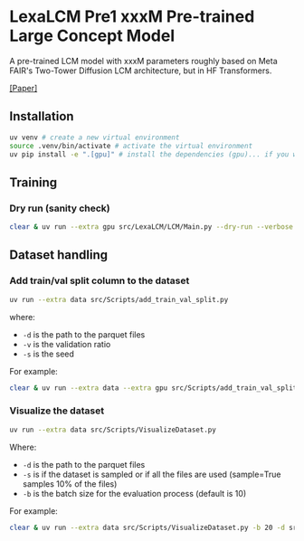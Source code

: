 # LexaLCM Pre1 xxxM Pre-trained Large Concept Model
A pre-trained LCM model with xxxM parameters roughly based on Meta FAIR's Two-Tower Diffusion LCM architecture, but in HF Transformers.

[[Paper]](https://ai.meta.com/research/publications/large-concept-models-language-modeling-in-a-sentence-representation-space/)

## Installation

```bash
uv venv # create a new virtual environment
source .venv/bin/activate # activate the virtual environment
uv pip install -e ".[gpu]" # install the dependencies (gpu)... if you want to install the dependencies (cpu), use ".[cpu]" instead
```





## Training

### Dry run (sanity check)
```bash
clear & uv run --extra gpu src/LexaLCM/LCM/Main.py --dry-run --verbose
```



## Dataset handling

### Add train/val split column to the dataset

```bash
uv run --extra data src/Scripts/add_train_val_split.py 
```

where:
- `-d` is the path to the parquet files
- `-v` is the validation ratio
- `-s` is the seed

For example:
```bash
clear & uv run --extra data --extra gpu src/Scripts/add_train_val_split.py -d src/LexaLCM/Content/Datasets/Wikipedia_Ja
```

### Visualize the dataset

```bash
uv run --extra data src/Scripts/VisualizeDataset.py 
```

Where:
- `-d` is the path to the parquet files
- `-s` is if the dataset is sampled or if all the files are used (sample=True samples 10% of the files)
- `-b` is the batch size for the evaluation process (default is 10)

For example:
```bash
clear & uv run --extra data src/Scripts/VisualizeDataset.py -b 20 -d src/LexaLCM/Content/Datasets/Wikipedia_Ja
```